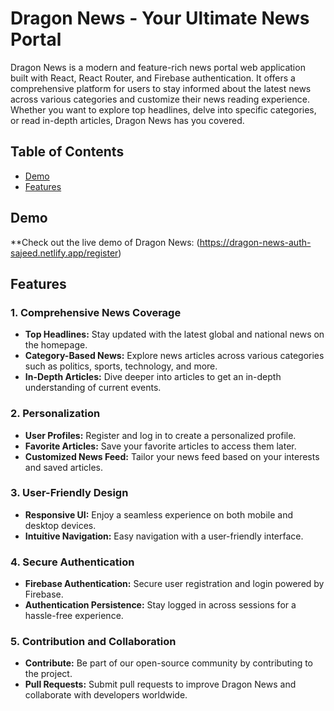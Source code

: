 # Dragon News - Your Ultimate News Portal

Dragon News is a modern and feature-rich news portal web application built with React, React Router, and Firebase authentication. It offers a comprehensive platform for users to stay informed about the latest news across various categories and customize their news reading experience. Whether you want to explore top headlines, delve into specific categories, or read in-depth articles, Dragon News has you covered.


## Table of Contents

- [Demo](#demo)
- [Features](#features)

## Demo

**Check out the live demo of Dragon News: (https://dragon-news-auth-sajeed.netlify.app/register)

## Features

### 1. Comprehensive News Coverage

- **Top Headlines:** Stay updated with the latest global and national news on the homepage.
- **Category-Based News:** Explore news articles across various categories such as politics, sports, technology, and more.
- **In-Depth Articles:** Dive deeper into articles to get an in-depth understanding of current events.

### 2. Personalization

- **User Profiles:** Register and log in to create a personalized profile.
- **Favorite Articles:** Save your favorite articles to access them later.
- **Customized News Feed:** Tailor your news feed based on your interests and saved articles.

### 3. User-Friendly Design

- **Responsive UI:** Enjoy a seamless experience on both mobile and desktop devices.
- **Intuitive Navigation:** Easy navigation with a user-friendly interface.

### 4. Secure Authentication

- **Firebase Authentication:** Secure user registration and login powered by Firebase.
- **Authentication Persistence:** Stay logged in across sessions for a hassle-free experience.

### 5. Contribution and Collaboration

- **Contribute:** Be part of our open-source community by contributing to the project.
- **Pull Requests:** Submit pull requests to improve Dragon News and collaborate with developers worldwide.

